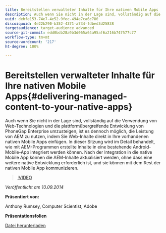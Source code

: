 ```yaml
---
title: Bereitstellen verwalteter Inhalte für Ihre nativen Mobile Apps
description: Auch wenn Sie nicht in der Lage sind, vollständig auf die Verwendung von Web-Technologien und die plattformübergreifende Entwicklung von PhoneGap Enterprise umzusteigen, ist es dennoch möglich, die Leistung von AEM zu nutzen, indem Sie Web-Inhalte direkt in Ihre vorhandenen nativen Mobile Apps einfügen. In dieser Sitzung wird im Detail behandelt, wie mit AEM-Programmen erstellte Inhalte in eine bestehende Android-Mobile-App integriert werden können. Nach der Integration in die native Mobile App können die AEM-Inhalte aktualisiert werden, ohne dass eine weitere native Entwicklung erforderlich ist, und sie können mit dem Rest der nativen Mobile App kommunizieren.
uuid: debfe153-74e7-4e52-9fec-494e7ca6c780
discoiquuid: 4e22b290-b352-4371-a734-fdbed3d25838
targetaudience: target-audience advanced
source-git-commit: edd0bdb28a9b3d065a64a95af6a216b747577c77
workflow-type: tm+mt
source-wordcount: '217'
ht-degree: 100%

---
```


# Bereitstellen verwalteter Inhalte für Ihre nativen Mobile Apps{#delivering-managed-content-to-your-native-apps}

Auch wenn Sie nicht in der Lage sind, vollständig auf die Verwendung von Web-Technologien und die plattformübergreifende Entwicklung von PhoneGap Enterprise umzusteigen, ist es dennoch möglich, die Leistung von AEM zu nutzen, indem Sie Web-Inhalte direkt in Ihre vorhandenen nativen Mobile Apps einfügen. In dieser Sitzung wird im Detail behandelt, wie mit AEM-Programmen erstellte Inhalte in eine bestehende Android-Mobile-App integriert werden können. Nach der Integration in die native Mobile App können die AEM-Inhalte aktualisiert werden, ohne dass eine weitere native Entwicklung erforderlich ist, und sie können mit dem Rest der nativen Mobile App kommunizieren.

>[!VIDEO](https://video.tv.adobe.com/v/19467/?quality=9)

*Veröffentlicht am 10.09.2014*

**Präsentiert von:**

Anthony Rumsey, Computer Scientist, Adobe

**Präsentationsfolien**

[Datei herunterladen](assets/9-10-2014-delivering-managed-content-to-your-native-apps.pdf)
<!--
[Get back to the Overview](https://helpx.adobe.com/experience-manager/kt/eseminars/gems/aem-index.html)
-->
